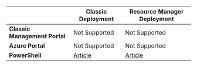 |  | **Classic Deployment**  | **Resource Manager Deployment** |
|----------------------------------------|-------------|----------------------|
| **Classic Management Portal**          | Not Supported          | Not Supported                   |
| **Azure Portal**            | Not Supported         | Not Supported				   |
| **PowerShell**              | [Article](/documentation/articles/vpn-gateway-about-forced-tunneling/) | [Article](/documentation/articles/vpn-gateway-forced-tunneling-rm/) |
